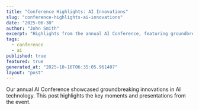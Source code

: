 ```yaml
---
title: "Conference Highlights: AI Innovations"
slug: "conference-highlights-ai-innovations"
date: "2025-06-30"
author: "John Smith"
excerpt: "Highlights from the annual AI Conference, featuring groundbreaking innovations."
tags:
  - conference
  - ai
published: true
featured: true
generated_at: "2025-10-16T06:35:05.961407"
layout: "post"
---
```


Our annual AI Conference showcased groundbreaking innovations in AI technology. This post highlights the key moments and presentations from the event.